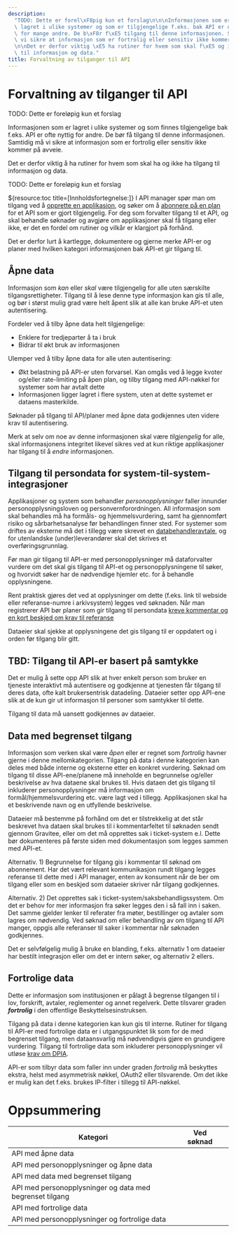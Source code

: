 ```yaml
---
description:
  "TODO: Dette er forel\xF8pig kun et forslag\n\n\nInformasjonen som er\
  \ lagret i ulike systemer og som er tilgjengelige f.eks. bak API er ofte nyttig\
  \ for mange andre. De b\xF8r f\xE5 tilgang til denne informasjonen. Samtidig m\xE5\
  \ vi sikre at informasjon som er fortrolig eller sensitiv ikke kommer p\xE5 avveie.\n\
  \n\nDet er derfor viktig \xE5 ha rutiner for hvem som skal f\xE5 og ikke f\xE5 tilgang\
  \ til informasjon og data."
title: Forvaltning av tilganger til API
---
```


# Forvaltning av tilganger til API

TODO: Dette er foreløpig kun et forslag

Informasjonen som er lagret i ulike systemer og som finnes tilgjengelige bak f.eks. API er ofte nyttig for andre. De bør få tilgang til denne informasjonen. Samtidig må vi sikre at informasjon som er fortrolig eller sensitiv ikke kommer på avveie.

Det er derfor viktig å ha rutiner for hvem som skal ha og ikke ha tilgang til informasjon og data.

TODO: Dette er foreløpig kun et forslag

${resource:toc title=[Innholdsfortegnelse:]}
I API manager spør man om tilgang ved å [opprette en applikasjon](https://www.usit.uio.no/prosjekter/datadeling/arbeidsomrader/integrasjonsarkitektur/dokumentasjon/veiledere/api-manager/api-manager-be-om-tilgang.html#toc2), og søker om å [abonnere på en plan](https://www.usit.uio.no/prosjekter/datadeling/arbeidsomrader/integrasjonsarkitektur/dokumentasjon/veiledere/api-manager/api-manager-be-om-tilgang.html#toc4) for et API som er gjort tilgjengelig. For deg som forvalter tilgang til et API, og skal behandle søknader og avgjøre om applikasjoner skal få tilgang eller ikke, er det en fordel om rutiner og vilkår er klargjort på forhånd.

Det er derfor lurt å kartlegge, dokumentere og gjerne merke API-er og planer med hvilken kategori informasjonen bak API-et gir tilgang til.

## Åpne data

Informasjon som _kan_ eller _skal_ være tilgjengelig for alle uten særskilte tilgangsrettigheter. Tilgang til å lese denne type informasjon kan gis til alle, og bør i størst mulig grad være helt åpent slik at alle kan bruke API-et uten autentisering.

Fordeler ved å tilby åpne data helt tilgjengelige:

- Enklere for tredjeparter å ta i bruk
- Bidrar til økt bruk av informasjonen

Ulemper ved å tilby åpne data for alle uten autentisering:

- Økt belastning på API-er uten forvarsel. Kan omgås ved å legge kvoter og/eller rate-limiting på åpen plan, og tilby tilgang med API-nøkkel for systemer som har avtalt dette
- Informasjonen ligger lagret i flere system, uten at dette systemet er dataens masterkilde.

Søknader på tilgang til API/planer med åpne data godkjennes uten videre krav til autentisering.

Merk at selv om noe av denne informasjonen skal være _tilgjengelig_ for alle, skal informasjonens integritet likevel sikres ved at kun riktige applikasjoner har tilgang til å _endre_ informasjonen.

## Tilgang til persondata for system-til-system-integrasjoner

Applikasjoner og system som behandler _personopplysninger_ faller innunder personopplysningsloven og personvernforordningen. All informasjon som skal behandles må ha formåls- og hjemmelsvurdering, samt ha gjennomført risiko og sårbarhetsanalyse før behandlingen finner sted. For systemer som driftes av eksterne må det i tillegg være skrevet en [databehandleravtale](https://www.uio.no/for-ansatte/arbeidsstotte/personvern/gdpr/aktuelt/oppdatert-databehandleravtale.html), og for utenlandske (under)leverandører skal det skrives et overføringsgrunnlag.

Før man gir tilgang til API-er med personopplysninger må dataforvalter vurdere om det skal gis tilgang til API-et og personopplysningene til søker, og hvorvidt søker har de nødvendige hjemler etc. for å behandle opplysningene.

Rent praktisk gjøres det ved at opplysninger om dette (f.eks. link til webside eller referanse-numre i arkivsystem) legges ved søknaden. Når man registrerer API bør planer som gir tilgang til persondata [kreve kommentar og en kort beskjed om krav til referanse](/docs/datadeling/veiledere/api-manager/opprette-plan)

Dataeier skal sjekke at opplysningene det gis tilgang til er oppdatert og i orden før tilgang blir gitt.

## TBD: Tilgang til API-er basert på samtykke

Det er mulig å sette opp API slik at hver enkelt person som bruker en tjeneste interaktivt må autentisere og godkjenne at tjenesten får tilgang til deres data, ofte kalt brukersentrisk datadeling. Dataeier setter opp API-ene slik at de kun gir ut informasjon til personer som samtykker til dette.

Tilgang til data må uansett godkjennes av dataeier.

## Data med begrenset tilgang

Informasjon som verken skal være _åpen_ eller er regnet som _fortrolig_ havner gjerne i denne mellomkategorien. Tilgang på data i denne kategorien kan deles med både interne og eksterne etter en konkret vurdering. Søknad om tilgang til disse API-ene/planene må inneholde en begrunnelse og/eller beskrivelse av hva dataene skal brukes til. Hvis dataen det gis tilgang til inkluderer personopplysninger må informasjon om formål/hjemmelsvurdering etc. være lagt ved i tillegg. Applikasjonen skal ha et beskrivende navn og en utfyllende beskrivelse.

Dataeier må bestemme på forhånd om det er tilstrekkelig at det står beskrevet hva dataen skal brukes til i kommentarfeltet til søknaden sendt gjennom Gravitee, eller om det må opprettes sak i ticket-system e.l. Dette bør dokumenteres på første siden med dokumentasjon som legges sammen med API-et.

Alternativ. 1) Begrunnelse for tilgang gis i kommentar til søknad om abonnement. Har det vært relevant kommunikasjon rundt tilgang legges referanse til dette med i API manager, enten av konsument når de ber om tilgang eller som en beskjed som dataeier skriver når tilgang godkjennes.

Alternativ. 2) Det opprettes sak i ticket-system/saksbehandligssystem. Om det er behov for mer informasjon fra søker legges den i så fall inn i saken. Det samme gjelder lenker til referater fra møter, bestillinger og avtaler som lagres om nødvendig. Ved søknad om eller behandling av om tilgang til API manger, oppgis alle referanser til saker i kommentar når søknaden godkjennes.

Det er selvfølgelig mulig å bruke en blanding, f.eks. alternativ 1 om dataeier har bestilt integrasjon eller om det er intern søker, og alternativ 2 ellers.

## Fortrolige data

Dette er informasjon som institusjonen er pålagt å begrense tilgangen til i lov, forskrift, avtaler, reglementer og annet regelverk. Dette tilsvarer graden **_fortrolig_** i den offentlige Beskyttelsesinstruksen.

Tilgang på data i denne kategorien kan kun gis til interne. Rutiner for tilgang til API-er med fortrolige data er i utgangspunktet lik som for de med begrenset tilgang, men dataansvarlig må nødvendigvis gjøre en grundigere vurdering. Tilgang til fortrolige data som inkluderer personopplysninger vil utløse [krav om DPIA](https://www.uio.no/for-ansatte/arbeidsstotte/personvern/meir-om-personvern/meldeplikt#toc5).

API-er som tilbyr data som faller inn under graden _fortrolig_ må beskyttes ekstra, helst med asymmetrisk nøkkel, OAuth2 eller tilsvarende. Om det ikke er mulig kan det f.eks. brukes IP-filter i tillegg til API-nøkkel.

# Oppsummering

| Kategori                                                 | Ved søknad |     |
| -------------------------------------------------------- | ---------- | --- |
| API med åpne data                                        |            |     |
| API med personopplysninger og åpne data                  |            |     |
| API med data med begrenset tilgang                       |            |     |
| API med personopplysninger og data med begrenset tilgang |            |     |
| API med fortrolige data                                  |            |     |
| API med personopplysninger og fortrolige data            |            |     |
